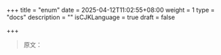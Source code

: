 +++
title = "enum"
date = 2025-04-12T11:02:55+08:00
weight = 1
type = "docs"
description = ""
isCJKLanguage = true
draft = false

+++

> 原文：
